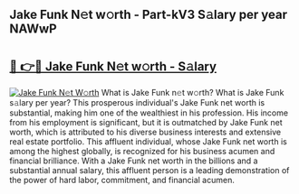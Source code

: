 ## Jake Funk N𝚎t w𝚘rth - Part-kV3 S𝚊lary per year NAWwP

# <h2><a href="http://gc3mbch.nevu.top/?p=Jake+Funk">🔗 👉🔴 Jake Funk N𝚎t w𝚘rth - S𝚊lary</a></h2>

[![Jake Funk N𝚎t W𝚘rth](https://i.imgur.com/Oavwk0R.jpeg)](http://gc3mbch.nevu.top/?p=Jake+Funk)
What is Jake Funk n𝚎t w𝚘rth? What is Jake Funk s𝚊lary per year?
This prosperous individual's Jake Funk net worth is substantial, making him one of the wealthiest in his profession. His income from his employment is significant, but it is outmatched by Jake Funk net worth, which is attributed to his diverse business interests and extensive real estate portfolio. This affluent individual, whose Jake Funk net worth is among the highest globally, is recognized for his business acumen and financial brilliance. With a Jake Funk net worth in the billions and a substantial annual salary, this affluent person is a leading demonstration of the power of hard labor, commitment, and financial acumen.
